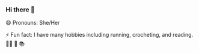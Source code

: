 ### Hi there 👋

😄 Pronouns: She/Her

⚡ Fun fact: I have many hobbies including running, crocheting, and reading. 🏃‍♀️ 🧶 📚

<!--
**AnnaJericho/annajericho** is a ✨ _special_ ✨ repository because its `README.md` (this file) appears on your GitHub profile.

Here are some ideas to get you started:

- 🔭 I’m currently working on ...
- 🌱 I’m currently learning ...
- 👯 I’m looking to collaborate on ...
- 🤔 I’m looking for help with ...
- 💬 Ask me about ...
- 📫 How to reach me: ...
- 😄 Pronouns: ...

-->
